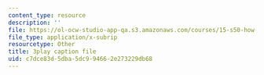 ```yaml
---
content_type: resource
description: ''
file: https://ol-ocw-studio-app-qa.s3.amazonaws.com/courses/15-s50-how-to-win-at-texas-holdem-poker-january-iap-2016/c7dce83d5dba5dc994662e273229db68_uFsM8pc36QQ.vtt
file_type: application/x-subrip
resourcetype: Other
title: 3play caption file
uid: c7dce83d-5dba-5dc9-9466-2e273229db68
---
```

